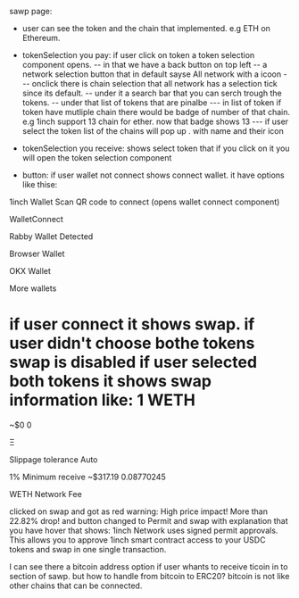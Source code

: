 sawp page:
- user can see the token and the chain that implemented. e.g ETH on Ethereum.

- tokenSelection you pay: if user click on token a token selection component opens.
-- in that we have a back button on top left
-- a network selection button that in default sayse All network with a icoon
--- onclick there is chain selection that all network has a selection tick since its default.
-- under it a search bar that you can serch trough the tokens.
-- under that list of tokens that are pinalbe
--- in list of token if token have mutliple chain there would be badge of number of that chain. e.g 1inch support 13 chain for ether. now that badge shows 13
--- if user select the token list of the chains will pop up . with name and their icon

- tokenSelection you receive: shows select token that if you click on it you will open the token selection component

- button: if user wallet not connect shows connect wallet. it have options like thise:

1inch Wallet Scan QR code to connect (opens wallet connect component)

WalletConnect

Rabby Wallet Detected

Browser Wallet

OKX Wallet

More wallets

if user connect it shows swap. if user didn't choose bothe tokens swap is disabled
if user selected both tokens it shows swap information like:
1 WETH
 = 
~$0
0
 
Ξ

Slippage tolerance
Auto
 
1%
Minimum receive
~$317.19 
0.08770245
 
WETH
Network Fee


clicked on swap and got as red warning: 
High price impact! More than 22.82% drop!
and button changed to Permit and swap with explanation that you have hover that shows:
1inch Network uses signed permit approvals. This allows you to approve 1inch smart contract access to your USDC tokens and swap in one single transaction.





I can see there a bitcoin address option if user whants to receive ticoin in to section of sawp. but how to handle from bitcoin to ERC20? bitcoin is not like other chains that can be connected.